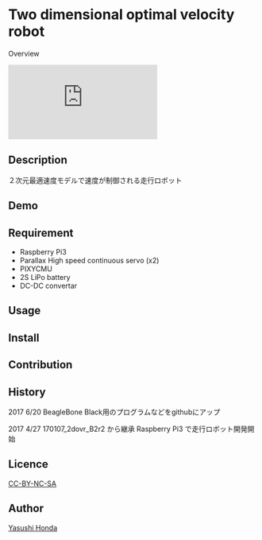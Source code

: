 
Two dimensional optimal velocity robot
====

Overview

![2dOV](http://traffic.phys.cs.is.nagoya-u.ac.jp/~mstf/pdf/mstf2016-11.pdf)

## Description
２次元最適速度モデルで速度が制御される走行ロボット

## Demo

## Requirement
  * Raspberry Pi3
  * Parallax High speed continuous servo (x2)
  * PIXYCMU
  * 2S LiPo battery
  * DC-DC convertar

## Usage

## Install

## Contribution

## History
2017 6/20
BeagleBone Black用のプログラムなどをgithubにアップ

2017 4/27
170107_2dovr_B2r2 から継承
Raspberry Pi3 で走行ロボット開発開始


## Licence

[CC-BY-NC-SA](https://)

## Author

[Yasushi Honda](https://github.com/HondaLab)



 

